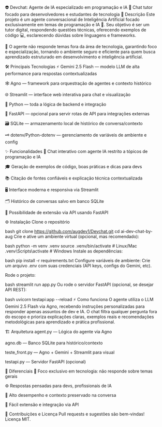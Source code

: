 👽 Devchat: Agente de IA especializado em programação e IA
💬 Chat tutor focado para desenvolvedores e estudantes de tecnologia
📝 Descrição
Este projeto é um agente conversacional de Inteligência Artificial focado exclusivamente em temas de programação e IA 🤖.
Seu objetivo é ser um tutor digital, respondendo questões técnicas, oferecendo exemplos de código 💻, esclarecendo dúvidas sobre linguagens e frameworks.

🚫 O agente não responde temas fora da área de tecnologia, garantindo foco e especialização, tornando o ambiente seguro e eficiente para quem busca aprendizado estruturado em desenvolvimento e inteligência artificial.

🛠️ Principais Tecnologias
⚡ Gemini 2.5 Flash — modelo LLM de alta performance para respostas contextualizadas

🕸️ Agno — framework para orquestração de agentes e contexto histórico

🌐 Streamlit — interface web interativa para chat e visualização

🐍 Python — toda a lógica de backend e integração

🚀 FastAPI — opcional para servir rotas de API para integrações externas

🗃️ SQLite — armazenamento local de histórico de conversa/contexto

🗝️ dotenv/Python-dotenv — gerenciamento de variáveis de ambiente e config

✨ Funcionalidades
💬 Chat interativo com agente IA restrito a tópicos de programação e IA

🎓 Geração de exemplos de código, boas práticas e dicas para devs

📚 Citação de fontes confiáveis e explicação técnica contextualizada

🖥️ Interface moderna e responsiva via Streamlit

🗂️ Histórico de conversas salvo em banco SQLite

🚀 Possibilidade de extensão via API usando FastAPI

⚙️ Instalação
Clone o repositório

bash
git clone https://github.com/augdev1/Devchat.git
cd ai-dev-chat-by-aug
Crie e ative um ambiente virtual (opcional, mas recomendado):

bash
python -m venv .venv
source .venv/bin/activate  # Linux/Mac
.venv\Scripts\activate     # Windows
Instale as dependências:

bash
pip install -r requirements.txt
Configure variáveis de ambiente:
Crie um arquivo .env com suas credenciais (API keys, configs do Gemini, etc).

Rode o projeto:

bash
streamlit run app.py
Ou rode o servidor FastAPI (opcional, se desejar API REST):

bash
uvicorn testapi:app --reload
⚡ Como funciona
O agente utiliza o LLM Gemini 2.5 Flash via Agno, recebendo instruções personalizadas para responder apenas assuntos de dev e IA.
O chat filtra qualquer pergunta fora do escopo e prioriza explicações claras, exemplos reais e recomendações metodológicas para aprendizado e prática profissional.

🏗️ Arquitetura
agent.py — Lógica do agente via Agno

agno.db — Banco SQLite para histórico/contexto

teste_front.py — Agno + Gemini + Streamlit para visual

testapi.py — Servidor FastAPI (opcional)

🚩 Diferenciais
🎯 Foco exclusivo em tecnologia: não responde sobre temas gerais

⚙️ Respostas pensadas para devs, profissionais de IA

🚀 Alto desempenho e contexto preservado na conversa

🔌 Fácil extensão e integração via API

🤝 Contribuições e Licença
Pull requests e sugestões são bem-vindas!
Licença MIT.
